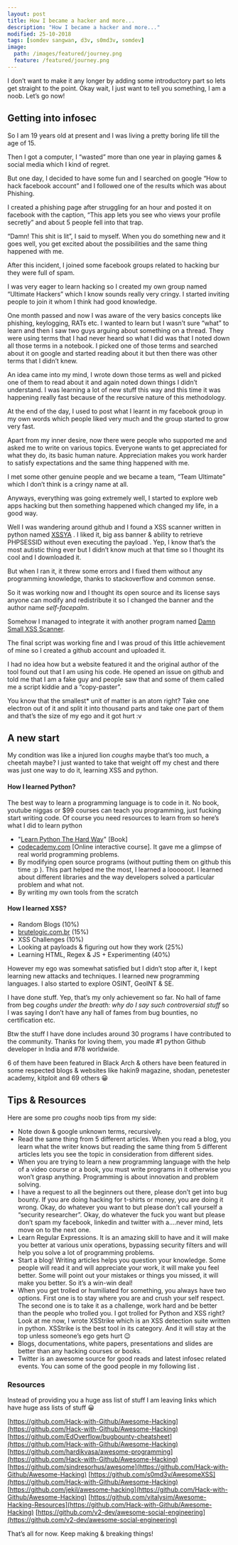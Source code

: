 ```yaml
---
layout: post
title: How I became a hacker and more...
description: "How I became a hacker and more..."
modified: 25-10-2018
tags: [somdev sangwan, d3v, s0md3v, somdev]
image:
  path: /images/featured/journey.png
  feature: /featured/journey.png
---
```


I don’t want to make it any longer by adding some introductory part so lets get straight to the point. Okay wait, I just want to tell you something, I am a noob. Let’s go now!

<!--more-->

## Getting into infosec

So I am 19 years old at present and I was living a pretty boring life till the age of 15.

Then I got a computer, I “wasted” more than one year in playing games & social media which I kind of regret.

But one day, I decided to have some fun and I searched on google “How to hack facebook account” and I followed one of the results which was about Phishing.

I created a phishing page after struggling for an hour and posted it on facebook with the caption, “This app lets you see who views your profile secretly” and about 5 people fell into that trap.

“Damn! This shit is lit”, I said to myself. When you do something new and it goes well, you  get excited about the possibilities and the same thing happened with me.

After this incident, I joined some facebook groups related to hacking bur they were full of spam.

I was very eager to learn hacking so I created my own group named “Ultimate Hackers” which I know sounds really very cringy. I started inviting people to join it whom I think had good knowledge.

One month passed and now I was aware of the very basics concepts like phishing, keylogging, RATs etc. I wanted to learn but I wasn’t sure “what” to learn and then I saw two guys arguing about something on a thread. They were using terms that I had never heard so what I did was that I noted down all those terms in a notebook. I picked one of those terms and searched about it on google and started reading about it but then there was other terms that I didn’t knew.

An idea came into my mind, I wrote down those terms as well and picked one of them to read about it and again noted down things I didn’t understand. I was learning a lot of new stuff this way and this time it was happening really fast because of the recursive nature of this methodology.

At the end of the day, I used to post what I learnt in my facebook group in my own words which people liked very much and the group started to grow very fast.

Apart from my inner desire, now there were people who supported me and asked me to write on various topics. Everyone wants to get appreciated for what they do, its basic human nature. Appreciation makes you work harder to satisfy expectations and the same thing happened with me.

I met some other genuine people and we became a team, “Team Ultimate” which I don’t think is a cringy name at all.

Anyways, everything was going extremely well, I started to explore web apps hacking but then something happened which changed my life, in a good way.

Well I was wandering around github and I found a XSS scanner written in python named [XSSYA](https://github.com/yehia-mamdouh/XSSYA) . I liked it, big ass banner & ability to retrieve PHPSESSID without even executing the payload . Yep, I know that’s the most autistic thing ever but I didn’t know much at that time so I thought its cool and I downloaded it.

But when I ran it, it threw some errors and I fixed them without any programming knowledge, thanks to stackoverflow and common sense.

So it was working now and I thought its open source and its license says anyone can modify and redistribute it so I changed the banner and the author name *self-facepalm*.

Somehow I managed to integrate it with another program named [Damn Small XSS Scanner](https://github.com/stamparm/DSXS).

The final script was working fine and I was proud of this little achievement of mine so I created a github account and uploaded it.

I had no idea how but a website featured it and the original author of the tool found out that I am using his code. He opened an issue on github and told me that I am a fake guy and people saw that and some of them called me a script kiddie and a “copy-paster”.

You know that the smallest* unit of matter is an atom right? Take one electron out of it and split it into thousand parts and take one part of them and that’s the size of my ego and it got hurt :v

## A new start
My condition was like a injured lion *coughs* maybe that’s too much, a cheetah maybe? I just wanted to take that weight off my chest and there was just one way to do it, learning XSS and python.

#### How I learned Python?

The best way to learn a programming language is to code in it. No book, youtube niggas or $99 courses can teach you programming, just fucking start writing code. Of course you need resources to learn from so here’s what I did to learn python

- "[Learn Python The Hard Way](http://www.afrimason.org/wp-content/plugins/download-attachments/includes/download.php?id=356)" [Book]
- [codecademy.com](https://www.codecademy.com/learn/learn-python) [Online interactive course]. It gave me a glimpse of real world programming problems.
- By modifying open source programs (without putting them on github this time :p ). This part helped me the most, I learned a loooooot. I learned about different libraries and the way developers solved a particular problem and what not.
- By writing my own tools from the scratch

#### How I learned XSS?

- Random Blogs (10%)
- [brutelogic.com.br](https://brutelogic.com.br/) (15%)
- XSS Challenges (10%)
- Looking at payloads & figuring out how they work (25%)
- Learning HTML, Regex & JS + Experimenting (40%)

However my ego was somewhat satisfied but I didn’t stop after it, I kept learning new attacks and techniques. I learned new programming languages. I also started to explore OSINT, GeoINT & SE.

I have done stuff.
Yep, that’s my only achievement so far. No hall of fame from beg *coughs* *under the breath: why do I say such controversial stuff* so I was saying I don’t have any hall of fames from bug bounties, no certification etc.

Btw the stuff I have done includes around 30 programs I have contributed to the community. Thanks for loving them, you made #1 python Github developer in India and #78 worldwide.

6 of them have been featured in Black Arch & others have been featured in some respected blogs & websites like hakin9 magazine, shodan, penetester academy, kitploit and 69 others :grinning:

## Tips & Resources
Here are some pro *coughs* noob tips from my side:

- Note down & google unknown terms, recursively.
- Read the same thing from 5 different articles. When you read a blog, you learn what the writer knows but reading the same thing from 5 different articles lets you see the topic in consideration from different sides.
- When you are trying to learn a new programming language with the help of a video course or a book, you must write programs in it otherwise you won’t grasp anything. Programming is about innovation and problem solving.
- I have a request to all the beginners out there, please don’t get into bug bounty. If you are doing hacking for t-shirts or money, you are doing it wrong. Okay, do whatever you want to but please don’t call yourself a “security researcher”. Okay, do whatever the fuck you want but please don’t spam my facebook, linkedin and twitter with a….never mind, lets move on to the next one.
- Learn Regular Expressions. It is an amazing skill to have and it will make you better at various unix operations, bypassing security filters and will help you solve a lot of programming problems.
- Start a blog! Writing articles helps you question your knowledge. Some people will read it and will appreciate your work, it will make you feel better. Some will point out your mistakes or things you missed, it will make you better. So it’s a win-win deal!
- When you get trolled or humiliated for something, you always have two options. First one is to stay where you are and crush your self respect. The second one is to take it as a challenge, work hard and be better than the people who trolled you. I got trolled for Python and XSS right? Look at me now, I wrote XSStrike which is an XSS detection suite written in python. XSStrike is the best tool in its category. And it will stay at the top unless someone’s ego gets hurt :wink:
- Blogs, documentations, white papers, presentations and slides are better than any hacking courses or books.
- Twitter is an awesome source for good reads and latest infosec related events. You can some of the good people in my following list .

### Resources
Instead of providing you a huge ass list of stuff I am leaving links which have huge ass lists of stuff :grinning:

[https://github.com/Hack-with-Github/Awesome-Hacking](https://github.com/Hack-with-Github/Awesome-Hacking)
[https://github.com/EdOverflow/bugbounty-cheatsheet](https://github.com/Hack-with-Github/Awesome-Hacking)
[https://github.com/hardikvasa/awesome-programming](https://github.com/Hack-with-Github/Awesome-Hacking)
[https://github.com/sindresorhus/awesome](https://github.com/Hack-with-Github/Awesome-Hacking)
[https://github.com/s0md3v/AwesomeXSS](https://github.com/Hack-with-Github/Awesome-Hacking)
[https://github.com/jekil/awesome-hacking](https://github.com/Hack-with-Github/Awesome-Hacking)
[https://github.com/vitalysim/Awesome-Hacking-Resources](https://github.com/Hack-with-Github/Awesome-Hacking)
[https://github.com/v2-dev/awesome-social-engineering](https://github.com/v2-dev/awesome-social-engineering)

That’s all for now.
Keep making & breaking things!
